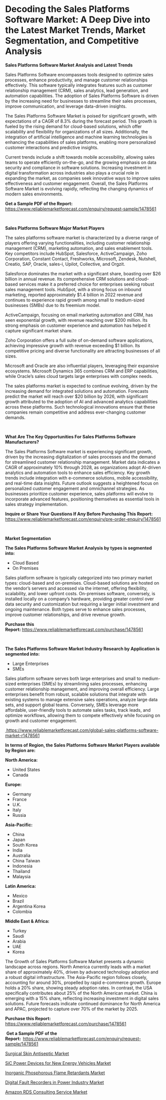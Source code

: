 <p><h1>Decoding the Sales Platforms Software Market: A Deep Dive into the Latest Market Trends, Market Segmentation, and Competitive Analysis</h1></p><p><strong>Sales Platforms Software Market Analysis and Latest Trends</strong></p>
<p><p>Sales Platforms Software encompasses tools designed to optimize sales processes, enhance productivity, and manage customer relationships effectively. This software typically integrates features such as customer relationship management (CRM), sales analytics, lead generation, and automation capabilities. The adoption of Sales Platforms Software is driven by the increasing need for businesses to streamline their sales processes, improve communication, and leverage data-driven insights.</p><p>The Sales Platforms Software Market is poised for significant growth, with expectations of a CAGR of 8.3% during the forecast period. This growth is fueled by the rising demand for cloud-based solutions, which offer scalability and flexibility for organizations of all sizes. Additionally, the integration of artificial intelligence and machine learning technologies is enhancing the capabilities of sales platforms, enabling more personalized customer interactions and predictive insights.</p><p>Current trends include a shift towards mobile accessibility, allowing sales teams to operate efficiently on-the-go, and the growing emphasis on data security and compliance in software solutions. Increasing investment in digital transformation across industries also plays a crucial role in expanding the market, as companies seek innovative ways to improve sales effectiveness and customer engagement. Overall, the Sales Platforms Software Market is evolving rapidly, reflecting the changing dynamics of modern sales environments.</p></p>
<p><strong>Get a Sample PDF of the Report:&nbsp;</strong> <a href="https://www.reliablemarketforecast.com/enquiry/request-sample/1478561?utm_campaign=1870&utm_medium=2&utm_source=Github&utm_content=ia&utm_term=09122024&utm_id=sales-platforms-software">https://www.reliablemarketforecast.com/enquiry/request-sample/1478561</a></p>
<p>&nbsp;</p>
<p><strong>Sales Platforms Software Major Market Players</strong></p>
<p><p>The sales platforms software market is characterized by a diverse range of players offering varying functionalities, including customer relationship management (CRM), marketing automation, and sales enablement tools. Key competitors include HubSpot, Salesforce, ActiveCampaign, Zoho Corporation, Constant Contact, Freshworks, Microsoft, Zendesk, Nutshell, Creatio, SAP, Oracle, sales-i, Upilot, Collective, and Orgzit.</p><p>Salesforce dominates the market with a significant share, boasting over $26 billion in annual revenue. Its comprehensive CRM solutions and cloud-based services make it a preferred choice for enterprises seeking robust sales management tools. HubSpot, with a strong focus on inbound marketing, reported approximately $1.4 billion in 2022 revenue and continues to experience rapid growth among small to medium-sized businesses (SMBs) due to its freemium model.</p><p>ActiveCampaign, focusing on email marketing automation and CRM, has seen exponential growth, with revenue reaching over $200 million. Its strong emphasis on customer experience and automation has helped it capture significant market share.</p><p>Zoho Corporation offers a full suite of on-demand software applications, achieving impressive growth with revenue exceeding $1 billion. Its competitive pricing and diverse functionality are attracting businesses of all sizes.</p><p>Microsoft and Oracle are also influential players, leveraging their expansive ecosystems. Microsoft Dynamics 365 combines CRM and ERP capabilities, while Oracle’s sales cloud targets large enterprises with complex needs.</p><p>The sales platforms market is expected to continue evolving, driven by the increasing demand for integrated solutions and automation. Forecasts predict the market will reach over $20 billion by 2026, with significant growth attributed to the adoption of AI and advanced analytics capabilities across these platforms. Such technological innovations ensure that these companies remain competitive and address ever-changing customer demands.</p></p>
<p>&nbsp;</p>
<p><strong>What Are The Key Opportunities For Sales Platforms Software Manufacturers?</strong></p>
<p><p>The Sales Platforms Software market is experiencing significant growth, driven by the increasing digitalization of sales processes and the demand for streamlined customer relationship management. Market data indicates a CAGR of approximately 10% through 2028, as organizations adopt AI-driven analytics and automation tools to enhance sales efficiency. Key growth trends include integration with e-commerce solutions, mobile accessibility, and real-time data insights. Future outlook suggests a heightened focus on personalized customer engagement and omnichannel strategies. As businesses prioritize customer experience, sales platforms will evolve to incorporate advanced features, positioning themselves as essential tools in sales strategy implementation.</p></p>
<p><strong>Inquire or Share Your Questions If Any Before Purchasing This Report:</strong> <a href="https://www.reliablemarketforecast.com/enquiry/pre-order-enquiry/1478561?utm_campaign=1870&utm_medium=2&utm_source=Github&utm_content=ia&utm_term=09122024&utm_id=sales-platforms-software">https://www.reliablemarketforecast.com/enquiry/pre-order-enquiry/1478561</a></p>
<p>&nbsp;</p>
<p><strong>Market Segmentation</strong></p>
<p><strong>The Sales Platforms Software Market Analysis by types is segmented into:</strong></p>
<p><ul><li>Cloud Based</li><li>On Premises</li></ul></p>
<p><p>Sales platform software is typically categorized into two primary market types: cloud-based and on-premises. Cloud-based solutions are hosted on the vendor’s servers and accessed via the internet, offering flexibility, scalability, and lower upfront costs. On-premises software, conversely, is installed locally on a company’s hardware, providing greater control over data security and customization but requiring a larger initial investment and ongoing maintenance. Both types serve to enhance sales processes, improve customer relationships, and drive revenue growth.</p></p>
<p><strong>Purchase this Report:&nbsp;</strong><a href="https://www.reliablemarketforecast.com/purchase/1478561?utm_campaign=1870&utm_medium=2&utm_source=Github&utm_content=ia&utm_term=09122024&utm_id=sales-platforms-software">https://www.reliablemarketforecast.com/purchase/1478561</a></p>
<p>&nbsp;</p>
<p><strong>The Sales Platforms Software Market Industry Research by Application is segmented into:</strong></p>
<p><ul><li>Large Enterprises</li><li>SMEs</li></ul></p>
<p><p>Sales platform software serves both large enterprises and small to medium-sized enterprises (SMEs) by streamlining sales processes, enhancing customer relationship management, and improving overall efficiency. Large enterprises benefit from robust, scalable solutions that integrate with existing systems to manage extensive sales operations, analyze large data sets, and support global teams. Conversely, SMEs leverage more affordable, user-friendly tools to automate sales tasks, track leads, and optimize workflows, allowing them to compete effectively while focusing on growth and customer engagement.</p></p>
<p><a href="https://www.reliablemarketforecast.com/global-sales-platforms-software-market-r1478561?utm_campaign=1870&utm_medium=2&utm_source=Github&utm_content=ia&utm_term=09122024&utm_id=sales-platforms-software">&nbsp;https://www.reliablemarketforecast.com/global-sales-platforms-software-market-r1478561</a></p>
<p><strong>In terms of Region, the Sales Platforms Software Market Players available by Region are:</strong></p>
<p>
    <p> <strong> North America: </strong>
        <ul>
            <li>United States</li>
            <li>Canada</li>
        </ul>
        </p> 
    <p> <strong> Europe: </strong>
        <ul>
            <li>Germany</li>
            <li>France</li>
            <li>U.K.</li>
            <li>Italy</li>
            <li>Russia</li>
        </ul>
        </p> 
    <p> <strong> Asia-Pacific: </strong>
        <ul>
            <li>China</li>
            <li>Japan</li>
            <li>South Korea</li>
            <li>India</li>
            <li>Australia</li>
            <li>China Taiwan</li>
            <li>Indonesia</li>
            <li>Thailand</li>
            <li>Malaysia</li>
        </ul>
        </p> 
    <p> <strong> Latin America: </strong>
        <ul>
            <li>Mexico</li>
            <li>Brazil</li>
            <li>Argentina Korea</li>
            <li>Colombia</li>
        </ul>
        </p> 
    <p> <strong> Middle East & Africa: </strong>
        <ul>
            <li>Turkey</li>
            <li>Saudi</li>
            <li>Arabia</li>
            <li>UAE</li>
            <li>Korea</li>
        </ul>
    </p>
    </p>
<p><p>The Growth of Sales Platforms Software Market presents a dynamic landscape across regions. North America currently leads with a market share of approximately 40%, driven by advanced technology adoption and a robust digital infrastructure. The Asia-Pacific region follows closely, accounting for around 30%, propelled by rapid e-commerce growth. Europe holds a 20% share, showing steady adoption rates. In contrast, the USA specifically contributes about 25% of the North American market. China is emerging with a 15% share, reflecting increasing investment in digital sales solutions. Future forecasts indicate continued dominance for North America and APAC, projected to capture over 70% of the market by 2025.</p></p>
<p><strong>Purchase this Report: </strong><a href="https://www.reliablemarketforecast.com/purchase/1478561?utm_campaign=1870&utm_medium=2&utm_source=Github&utm_content=ia&utm_term=09122024&utm_id=sales-platforms-software">https://www.reliablemarketforecast.com/purchase/1478561</a></p>
<p>&nbsp;<strong>Get a Sample PDF of the Report:&nbsp;&nbsp;</strong><a href="https://www.reliablemarketforecast.com/enquiry/request-sample/1478561?utm_campaign=1870&utm_medium=2&utm_source=Github&utm_content=ia&utm_term=09122024&utm_id=sales-platforms-software">https://www.reliablemarketforecast.com/enquiry/request-sample/1478561</a></p>
<p><strong></strong></p>
<p><p><a href="https://www.linkedin.com/pulse/futur-trend-quest-sl8ue?utm_campaign=1870&utm_medium=2&utm_source=Github&utm_content=ia&utm_term=09122024&utm_id=sales-platforms-software">Surgical Skin Antiseptic Market</a></p><p><a href="https://www.linkedin.com/pulse/evaluating-profitability-growth-sic-power-devices-new-energy-4v6dc?utm_campaign=1870&utm_medium=2&utm_source=Github&utm_content=ia&utm_term=09122024&utm_id=sales-platforms-software">SiC Power Devices for New Energy Vehicles Market</a></p><p><a href="https://www.linkedin.com/pulse/market-growth-forecast-inorganic-phosphorous-flame-retardants-uswmf?utm_campaign=1870&utm_medium=2&utm_source=Github&utm_content=ia&utm_term=09122024&utm_id=sales-platforms-software">Inorganic Phosphorous Flame Retardants Market</a></p><p><a href="https://www.linkedin.com/pulse/essential-overview-digital-fault-recorders-power-industry-3ljlc?utm_campaign=1870&utm_medium=2&utm_source=Github&utm_content=ia&utm_term=09122024&utm_id=sales-platforms-software">Digital Fault Recorders in Power Industry Market</a></p><p><a href="https://github.com/PeterParrish5/Market-Research-Report-List-7/blob/main/amazon-rds-consulting-service-market.md?utm_campaign=1870&utm_medium=2&utm_source=Github&utm_content=ia&utm_term=09122024&utm_id=sales-platforms-software">Amazon RDS Consulting Service Market</a></p></p>
